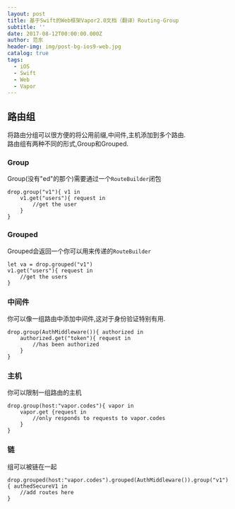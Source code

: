 ```yaml
---
layout: post
title: 基于Swift的Web框架Vapor2.0文档（翻译）Routing-Group
subtitle: ''
date: 2017-08-12T00:00:00.000Z
author: 范东
header-img: img/post-bg-ios9-web.jpg
catalog: true
tags:
  - iOS
  - Swift
  - Web
  - Vapor
---
```


## 路由组

将路由分组可以很方便的将公用前缀,中间件,主机添加到多个路由.  
路由组有两种不同的形式,Group和Grouped.

### Group

Group\(没有"ed"的那个\)需要通过一个`RouteBuilder`闭包

```
drop.group("v1"){ v1 in
    v1.get("users"){ request in
        //get the user
    }
}
```

### Grouped

Grouped会返回一个你可以用来传递的`RouteBuilder`

```
let va = drop.grouped("v1")
v1.get("users"){ request in
    //get the users
}
```

### 中间件

你可以像一组路由中添加中间件,这对于身份验证特别有用.

```
drop.group(AuthMiddleware()){ authorized in
    authorized.get("token"){ request in
        //has been authorized
    }
}
```

### 主机

你可以限制一组路由的主机

```
drop.group(host:"vapor.codes"){ vapor in
    vapor.get {request in
        //only responds to requests to vapor.codes
    }
}
```

### 链

组可以被链在一起

```
drop.grouped(host:"vapor.codes").grouped(AuthMiddleware()).group("v1"){ authedSecureV1 in
    //add routes here
}
```



